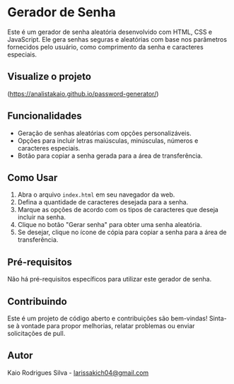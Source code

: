 # Gerador de Senha

Este é um gerador de senha aleatória desenvolvido com HTML, CSS e JavaScript. Ele gera senhas seguras e aleatórias com base nos parâmetros fornecidos pelo usuário, como comprimento da senha e caracteres especiais.

## Visualize o projeto
(https://analistakaio.github.io/password-generator/)

## Funcionalidades

- Geração de senhas aleatórias com opções personalizáveis.
- Opções para incluir letras maiúsculas, minúsculas, números e caracteres especiais.
- Botão para copiar a senha gerada para a área de transferência.

## Como Usar

1. Abra o arquivo `index.html` em seu navegador da web.
2. Defina a quantidade de caracteres desejada para a senha.
3. Marque as opções de acordo com os tipos de caracteres que deseja incluir na senha.
4. Clique no botão "Gerar senha" para obter uma senha aleatória.
5. Se desejar, clique no ícone de cópia para copiar a senha para a área de transferência.


## Pré-requisitos

Não há pré-requisitos específicos para utilizar este gerador de senha.

## Contribuindo

Este é um projeto de código aberto e contribuições são bem-vindas! Sinta-se à vontade para propor melhorias, relatar problemas ou enviar solicitações de pull.

## Autor

Kaio Rodrigues Silva - larissakich04@gmail.com